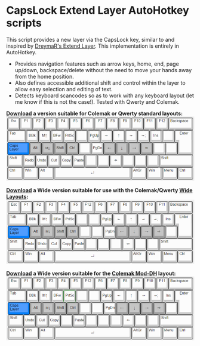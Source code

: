 CapsLock Extend Layer AutoHotkey scripts
========================================

This script provides a new layer via the CapsLock key, similar to and inspired by [DreymaR's Extend Layer](http://forum.colemak.com/viewtopic.php?id=1438). This implementation is entirely in AutoHotkey.

- Provides navigation features such as arrow keys, home, end, page up/down, backspace/delete without the need to move your hands away from the home position.
- Also defines accessible additional shift and control within the layer to allow easy selection and editing of text.
- Detects keyboard scancodes so as to work with any keyboard layout (let me know if this is not the case!). Tested with Qwerty and Colemak.

**[Download](caps_layer_std.ahk) a version suitable for Colemak or Qwerty standard layouts:**
![caps_layer_std.png](caps_layer_std.png)

**[Download](caps_layer_wide.ahk) a Wide version suitable for use with the Colemak/Qwerty [Wide Layouts](../KLC/):**
![caps_layer_wide.png](caps_layer_wide.png)

**[Download](caps_layer_wide_dh.ahk) a Wide version suitable for the [Colemak Mod-DH](http://colemakmods.github.io/mod-dh/) layout:**
![caps_layer_wide_dh.png](caps_layer_wide_dh.png)

